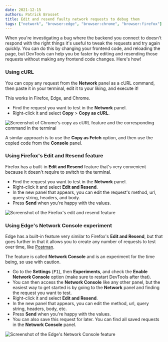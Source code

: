 ```yaml
---
date: 2021-12-15
authors: Patrick Brosset
title: Edit and resend faulty network requests to debug them
tags: ["network", "browser:edge", "browser:chrome", "browser:firefox"]
---
```

When you're investigating a bug where the backend you connect to doesn't respond with the right things it's useful to tweak the requests and try again quickly. You can do this by changing your frontend code, and reloading the page, but DevTools can help you be faster by editing and resending those requests without making any frontend code changes. Here's how!

### Using cURL

You can copy any request from the **Network** panel as a cURL command, then paste it in your terminal, edit it to your liking, and execute it!

This works in Firefox, Edge, and Chrome.

* Find the request you want to test in the **Network** panel.
* Right-click it and select **Copy** > **Copy as cURL**.

![Screenshot of Chrome's copy as cURL feature and the corresponding command in the terminal](/assets/img/edit-and-resend-network-requests-curl.png)

A similar approach is to use the **Copy as Fetch** option, and then use the copied code from the **Console** panel.

### Using Firefox's Edit and Resend feature

Firefox has a built-in **Edit and Resend** feature that's very convenient because it doesn't require to switch to the terminal.

* Find the request you want to test in the **Network** panel.
* Right-click it and select **Edit and Resend**.
* In the new panel that appears, you can edit the request's method, url, query string, headers, and body.
* Press **Send** when you're happy with the values.

![Screenshot of the Firefox's edit and resend feature](/assets/img/edit-and-resend-network-requests-firefox.png)

### Using Edge's Network Console experiment

Edge has a built-in feature very similar to Firefox's **Edit and Resend**, but that goes further in that it allows you to create any number of requests to test over time, like [Postman](https://www.postman.com/).

The feature is called **Network Console** and is an experiment for the time being, so use with caution.

* Go to the **Settings** (<kbd>F1</kbd>), then **Experiments**, and check the **Enable Network Console** option (make sure to restart DevTools after that).
* You can then access the **Network Console** like any other panel, but the easiest way to get started is by going to the **Network** panel and finding the request you want to test.
* Right-click it and select **Edit and Resend**.
* In the new panel that appears, you can edit the method, url, query string, headers, body, etc.
* Press **Send** when you're happy with the values.
* You can also save this request for later. You can find all saved requests in the **Network Console** panel.

![Screenshot of the Edge's Network Console feature](/assets/img/edit-and-resend-network-requests-edge.png)